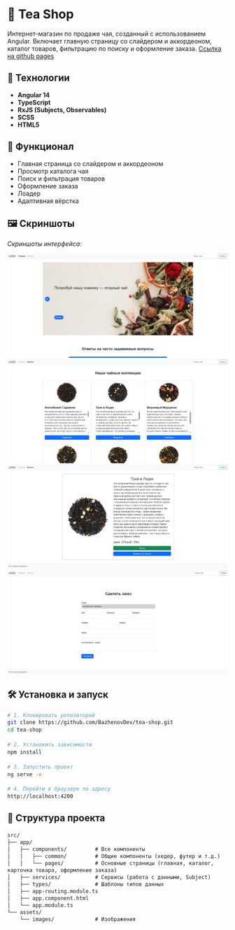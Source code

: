# 🍵 Tea Shop

Интернет-магазин по продаже чая, созданный с использованием Angular. Включает главную страницу со слайдером и аккордеоном, каталог товаров, фильтрацию по поиску и оформление заказа.
[Ссылка на github pages](https://bazhenovdev.github.io/tea-shop/)

## 🔧 Технологии

- **Angular 14**  
- **TypeScript**  
- **RxJS (Subjects, Observables)**  
- **SCSS**  
- **HTML5**

## 🚀 Функционал

- Главная страница со слайдером и аккордеоном  
- Просмотр каталога чая  
- Поиск и фильтрация товаров  
- Оформление заказа
- Лоадер 
- Адаптивная вёрстка

## 🖼️ Скриншоты

_Скриншоты интерфейса:_

<!-- Пример: -->
![Главная страница](https://github.com/BazhenovDev/tea-shop/blob/main/src/assets/images/github/main.jpg)
![Каталог](https://github.com/BazhenovDev/tea-shop/blob/main/src/assets/images/github/catalog.jpg)
![Страница продукта](https://github.com/BazhenovDev/tea-shop/blob/main/src/assets/images/github/product.jpg)
![Оформление заказа](https://github.com/BazhenovDev/tea-shop/blob/main/src/assets/images/github/order.jpg)

## 🛠 Установка и запуск

```bash
# 1. Клонировать репозиторий
git clone https://github.com/BazhenovDev/tea-shop.git
cd tea-shop

# 2. Установить зависимости
npm install

# 3. Запустить проект
ng serve -o

# 4. Перейти в браузере по адресу
http://localhost:4200
```

## 📁 Структура проекта

```text
src/
├── app/
│   ├── components/         # Все компоненты
│   │   ├── common/         # Общие компоненты (хедер, футер и т.д.)
│   │   └── pages/          # Основные страницы (главная, каталог, карточка товара, оформление заказа)
│   ├── services/           # Сервисы (работа с данными, Subject)
│   ├── types/              # Шаблоны типов данных
│   ├── app-routing.module.ts
│   ├── app.component.html
│   └── app.module.ts
└── assets/
    └── images/             # Изображения
```


